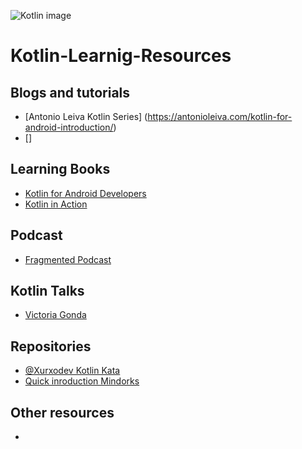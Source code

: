 ![Kotlin image](https://www.paradigmadigital.com/wp-content/uploads/2017/05/original.png)

# Kotlin-Learnig-Resources

## Blogs and tutorials

- [Antonio Leiva Kotlin Series] (https://antonioleiva.com/kotlin-for-android-introduction/)
- []

## Learning Books

- [Kotlin for Android Developers](https://devexperto.com/kotlin-android-developers-libro/)
- [Kotlin in Action](https://www.amazon.es/Kotlin-Action-Dmitry-Jemerov/dp/1617293296)

## Podcast

- [Fragmented Podcast](http://fragmentedpodcast.com/tag/kotlin/)

## Kotlin Talks

- [Victoria Gonda](https://academy.realm.io/posts/kotlin-does-java-droidcon-boston-2017-gonda/)

## Repositories

- [@Xurxodev Kotlin Kata](https://github.com/xurxodev/Movies-Kotlin-Kata)
- [Quick inroduction Mindorks](https://github.com/MindorksOpenSource/from-java-to-kotlin)

## Other resources
- 

